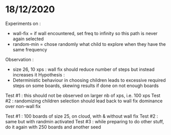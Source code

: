 # 18/12/2020
Experiments on :
- wall-fix = if wall encountered, set freq to infinity so this path is never again selected
- random-min = chose randomly what child to explore when they have the same frequency

Observation : 
- size 26, 10 xps : wall fix should reduce number of steps but instead increases it
Hypothesis :
- Deterministic behaviour in choosing children leads to excessive required steps on some boards, skewing results if done on not enough boards

Test #1 : this should not be observed on larger nb of xps, i.e. 100 xps
Test #2 : randomizing children selection should lead back to wall fix dominance over non-wall fix

Test #1 : 100 boards of size 25, on cloud, with & without wall fix
Test #2 : same but with randmin activated
Test #3 : while preparing to do other stuff, do it again with 250 boards and another seed
